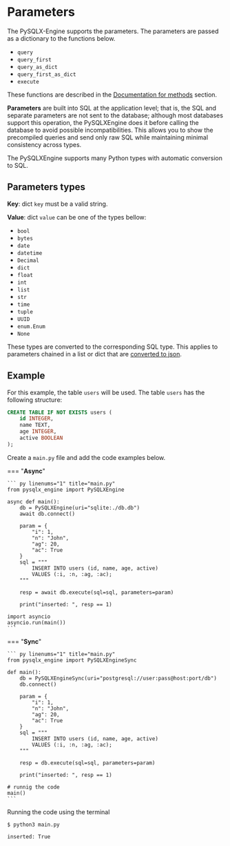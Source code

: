 # Parameters

The PySQLX-Engine supports the parameters. The parameters are passed as a dictionary to the functions below.

* `query`
* `query_first`
* `query_as_dict`
* `query_first_as_dict`
* `execute`

These functions are described in the [Documentation for methods](/pysqlx-engine/user_guide/extras/) section.

**Parameters** are built into SQL at the application level; that is, the SQL and separate parameters are not sent to the database;
although most databases support this operation, the PySQLXEngine does it before calling the database to avoid possible incompatibilities.
This allows you to show the precompiled queries and send only raw SQL while maintaining minimal consistency across types.

The PySQLXEngine supports many Python types with automatic conversion to SQL.


## **Parameters types**

**Key**: dict `key` must be a valid string.

**Value**: dict `value` can be one of the types bellow:

   - `bool`
   - `bytes`
   - `date`
   - `datetime`
   - `Decimal`
   - `dict`
   - `float`
   - `int`
   - `list`
   - `str`
   - `time`
   - `tuple`
   - `UUID`
   - `enum.Enum`
   - `None`

These types are converted to the corresponding SQL type. This applies to parameters chained in a list or dict that are [converted to json](/pysqlx-engine/advanced_guide/json_support/).

## **Example**

For this example, the table `users` will be used. The table `users` has the following structure:

``` sql
CREATE TABLE IF NOT EXISTS users (
    id INTEGER, 
    name TEXT, 
    age INTEGER,
    active BOOLEAN
);
```

Create a `main.py` file and add the code examples below.

=== "**Async**"

    ``` py linenums="1" title="main.py"
    from pysqlx_engine import PySQLXEngine

    async def main():
        db = PySQLXEngine(uri="sqlite:./db.db")
        await db.connect()

        param = {
            "i": 1,
            "n": "John",
            "ag": 20,
            "ac": True
        }
        sql = """
            INSERT INTO users (id, name, age, active) 
            VALUES (:i, :n, :ag, :ac);
        """
        
        resp = await db.execute(sql=sql, parameters=param)

        print("inserted: ", resp == 1)

    import asyncio
    asyncio.run(main())    
    ```

=== "**Sync**"

    ``` py linenums="1" title="main.py"
    from pysqlx_engine import PySQLXEngineSync

    def main():
        db = PySQLXEngineSync(uri="postgresql://user:pass@host:port/db")
        db.connect()

        param = {
            "i": 1,
            "n": "John",
            "ag": 20,
            "ac": True
        }
        sql = """
            INSERT INTO users (id, name, age, active) 
            VALUES (:i, :n, :ag, :ac);
        """

        resp = db.execute(sql=sql, parameters=param)

        print("inserted: ", resp == 1)

    # runnig the code
    main()
    ```

Running the code using the terminal

<div class="termy">

```console
$ python3 main.py

inserted: True

```

</div>